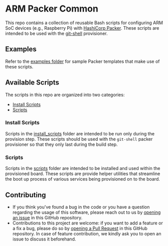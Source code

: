 # ARM Packer Common

This repo contains a collection of reusable Bash scripts for configuring ARM SoC devices (e.g., Raspberry Pi) with
[HashiCorp Packer](https://www.packer.io/). These scripts are intended to be used with the
[git-shell](https://github.com/yorinasub17/packer-plugin-git-shell) provisioner.


## Examples

Refer to the [examples folder](/examples) for sample Packer templates that make use of these scripts.


## Available Scripts

The scripts in this repo are organized into two categories:

- [Install Scripts](#install-scripts)
- [Scripts](#scripts)

### Install Scripts

Scripts in the [install_scripts](/install_scripts) folder are intended to be run only during the provision step. These
scripts should be used with the `git-shell` packer provisioner so that they only last during the build step.

### Scripts

Scripts in the [scripts](/scripts) folder are intended to be installed and used within the provisioned board. These
scripts are provide helper utilities that streamline the boot up process of various services being provisioned on to the
board.


## Contributing

* If you think you've found a bug in the code or you have a question regarding the usage of this software, please reach
  out to us by [opening an issue](https://github.com/yorinasub17/arm-packer-common/issues) in this GitHub
  repository.
* Contributions to this project are welcome: if you want to add a feature or a fix a bug, please do so by [opening a
  Pull Request](https://github.com/yorinasub17/arm-packer-common/pulls) in this GitHub repository. In case of
  feature contribution, we kindly ask you to open an issue to discuss it beforehand.
